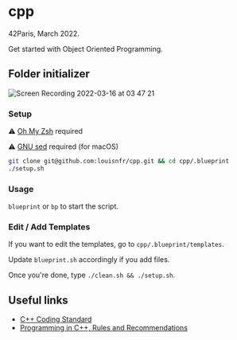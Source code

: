 # cpp

42Paris, March 2022.

Get started with Object Oriented Programming.

## Folder initializer

![Screen Recording 2022-03-16 at 03 47 21](https://user-images.githubusercontent.com/57815912/158506968-4d0afe32-52ac-4166-8110-35dfbc33cadf.gif)

### Setup

⚠️ [Oh My Zsh](https://ohmyz.sh/) required

⚠️ [GNU sed](https://formulae.brew.sh/formula/gnu-sed) required (for macOS)

```zsh
git clone git@github.com:louisnfr/cpp.git && cd cpp/.blueprint
./setup.sh
```

### Usage

`blueprint` or `bp` to start the script.

### Edit / Add Templates

If you want to edit the templates, go to `cpp/.blueprint/templates`.

Update `blueprint.sh` accordingly if you add files.

Once you're done, type `./clean.sh && ./setup.sh`.

## Useful links 

- [C++ Coding Standard](https://users.ece.cmu.edu/~eno/coding/CppCodingStandard.html)
- [Programming in C++, Rules and Recommendations](https://www.doc.ic.ac.uk/lab/cplus/c%2B%2B.rules/)
